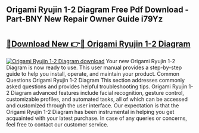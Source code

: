 ## Origami Ryujin 1-2 Diagram Free Pdf Download - Part-BNY New Repair Owner Guide i79Yz

# <h2><a href="http://dfqu73v.blite.top/?on=Origami+Ryujin+1-2+Diagram">🔗Download New 👉🔴 Origami Ryujin 1-2 Diagram</a></h2>

[![Origami Ryujin 1-2 Diagram download](https://i.imgur.com/lujVjoI.png)](http://dfqu73v.blite.top/?on=Origami+Ryujin+1-2+Diagram)
Your new Origami Ryujin 1-2 Diagram is now ready to use. This user manual provides a step-by-step guide to help you install, operate, and maintain your product. Common Questions Origami Ryujin 1-2 Diagram This section addresses commonly asked questions and provides helpful troubleshooting tips. Origami Ryujin 1-2 Diagram advanced features include facial recognition, gesture control, customizable profiles, and automated tasks, all of which can be accessed and customized through the user interface. Our expectation is that the Origami Ryujin 1-2 Diagram has been instrumental in helping you get acquainted with your latest purchase. In case of any queries or concerns, feel free to contact our customer service.

